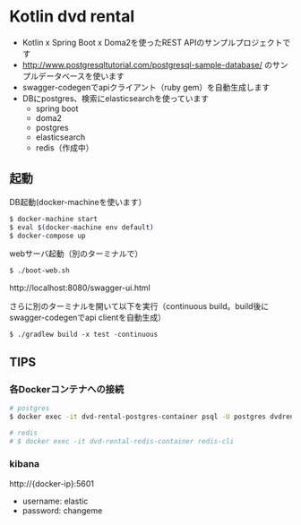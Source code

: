 # Kotlin dvd rental

- Kotlin x Spring Boot x Doma2を使ったREST APIのサンプルプロジェクトです
- http://www.postgresqltutorial.com/postgresql-sample-database/ のサンプルデータベースを使います
- swagger-codegenでapiクライアント（ruby gem）を自動生成します
- DBにpostgres、検索にelasticsearchを使っています
  - spring boot
  - doma2
  - postgres
  - elasticsearch
  - redis（作成中）

## 起動

DB起動(docker-machineを使います）

```bash
$ docker-machine start
$ eval $(docker-machine env default)
$ docker-compose up
```

webサーバ起動（別のターミナルで）

```bash
$ ./boot-web.sh
```

http://localhost:8080/swagger-ui.html

さらに別のターミナルを開いて以下を実行（continuous build。build後にswagger-codegenでapi clientを自動生成）

```
$ ./gradlew build -x test -continuous
```

## TIPS

### 各Dockerコンテナへの接続

```bash
# postgres
$ docker exec -it dvd-rental-postgres-container psql -U postgres dvdrental

# redis
# $ docker exec -it dvd-rental-redis-container redis-cli
```

### kibana

http://{docker-ip}:5601

- username: elastic
- password: changeme
